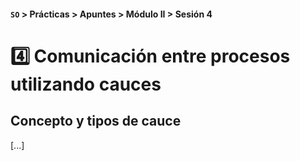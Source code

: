 #### `SO`  >  Prácticas  >  Apuntes  >  Módulo II  > Sesión 4



# :four: Comunicación entre procesos utilizando cauces



## Concepto y tipos de cauce

[...]
